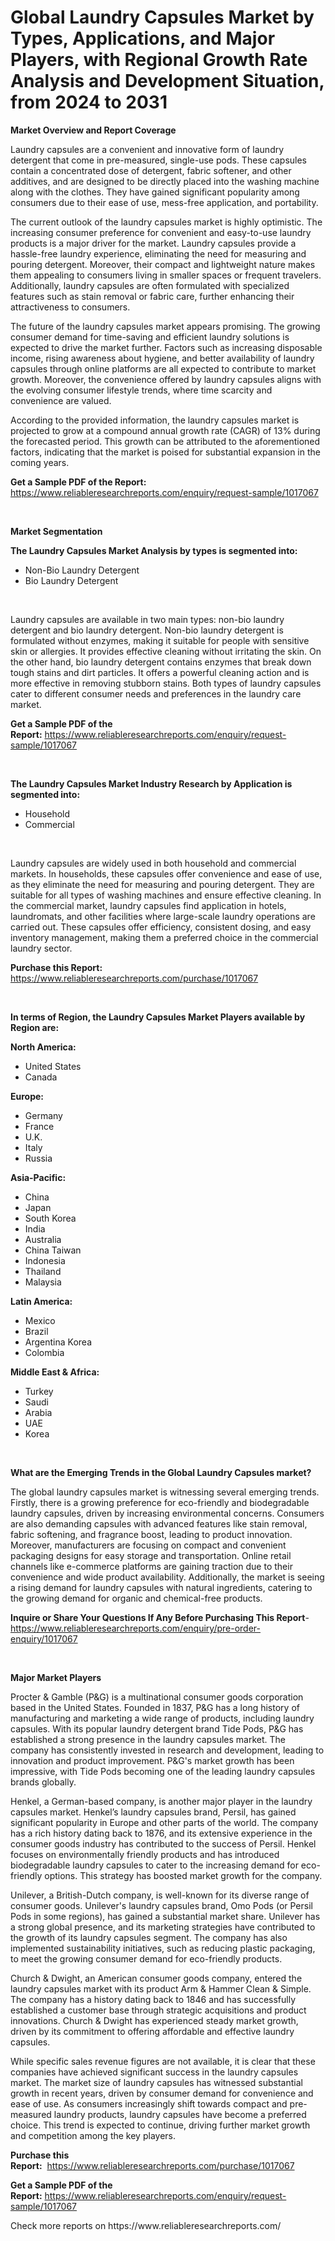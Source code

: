 <p><h1>Global Laundry Capsules Market by Types, Applications, and Major Players, with Regional Growth Rate Analysis and Development Situation, from 2024 to 2031</h1></p><p><strong>Market Overview and Report Coverage</strong></p>
<p><p>Laundry capsules are a convenient and innovative form of laundry detergent that come in pre-measured, single-use pods. These capsules contain a concentrated dose of detergent, fabric softener, and other additives, and are designed to be directly placed into the washing machine along with the clothes. They have gained significant popularity among consumers due to their ease of use, mess-free application, and portability.</p><p>The current outlook of the laundry capsules market is highly optimistic. The increasing consumer preference for convenient and easy-to-use laundry products is a major driver for the market. Laundry capsules provide a hassle-free laundry experience, eliminating the need for measuring and pouring detergent. Moreover, their compact and lightweight nature makes them appealing to consumers living in smaller spaces or frequent travelers. Additionally, laundry capsules are often formulated with specialized features such as stain removal or fabric care, further enhancing their attractiveness to consumers.</p><p>The future of the laundry capsules market appears promising. The growing consumer demand for time-saving and efficient laundry solutions is expected to drive the market further. Factors such as increasing disposable income, rising awareness about hygiene, and better availability of laundry capsules through online platforms are all expected to contribute to market growth. Moreover, the convenience offered by laundry capsules aligns with the evolving consumer lifestyle trends, where time scarcity and convenience are valued.</p><p>According to the provided information, the laundry capsules market is projected to grow at a compound annual growth rate (CAGR) of 13% during the forecasted period. This growth can be attributed to the aforementioned factors, indicating that the market is poised for substantial expansion in the coming years.</p></p>
<p><strong>Get a Sample PDF of the Report:</strong> <a href="https://www.reliableresearchreports.com/enquiry/request-sample/1017067">https://www.reliableresearchreports.com/enquiry/request-sample/1017067</a></p>
<p>&nbsp;</p>
<p><strong>Market Segmentation</strong></p>
<p><strong>The Laundry Capsules Market Analysis by types is segmented into:</strong></p>
<p><ul><li>Non-Bio Laundry Detergent</li><li>Bio Laundry Detergent</li></ul></p>
<p>&nbsp;</p>
<p><p>Laundry capsules are available in two main types: non-bio laundry detergent and bio laundry detergent. Non-bio laundry detergent is formulated without enzymes, making it suitable for people with sensitive skin or allergies. It provides effective cleaning without irritating the skin. On the other hand, bio laundry detergent contains enzymes that break down tough stains and dirt particles. It offers a powerful cleaning action and is more effective in removing stubborn stains. Both types of laundry capsules cater to different consumer needs and preferences in the laundry care market.</p></p>
<p><strong>Get a Sample PDF of the Report:</strong>&nbsp;<a href="https://www.reliableresearchreports.com/enquiry/request-sample/1017067">https://www.reliableresearchreports.com/enquiry/request-sample/1017067</a></p>
<p>&nbsp;</p>
<p><strong>The Laundry Capsules Market Industry Research by Application is segmented into:</strong></p>
<p><ul><li>Household</li><li>Commercial</li></ul></p>
<p>&nbsp;</p>
<p><p>Laundry capsules are widely used in both household and commercial markets. In households, these capsules offer convenience and ease of use, as they eliminate the need for measuring and pouring detergent. They are suitable for all types of washing machines and ensure effective cleaning. In the commercial market, laundry capsules find application in hotels, laundromats, and other facilities where large-scale laundry operations are carried out. These capsules offer efficiency, consistent dosing, and easy inventory management, making them a preferred choice in the commercial laundry sector.</p></p>
<p><strong>Purchase this Report:</strong>&nbsp; <a href="https://www.reliableresearchreports.com/purchase/1017067">https://www.reliableresearchreports.com/purchase/1017067</a></p>
<p>&nbsp;</p>
<p><strong>In terms of Region, the Laundry Capsules Market Players available by Region are:</strong></p>
<p>
    <p> <strong> North America: </strong>
        <ul>
            <li>United States</li>
            <li>Canada</li>
        </ul>
        </p> 
    <p> <strong> Europe: </strong>
        <ul>
            <li>Germany</li>
            <li>France</li>
            <li>U.K.</li>
            <li>Italy</li>
            <li>Russia</li>
        </ul>
        </p> 
    <p> <strong> Asia-Pacific: </strong>
        <ul>
            <li>China</li>
            <li>Japan</li>
            <li>South Korea</li>
            <li>India</li>
            <li>Australia</li>
            <li>China Taiwan</li>
            <li>Indonesia</li>
            <li>Thailand</li>
            <li>Malaysia</li>
        </ul>
        </p> 
    <p> <strong> Latin America: </strong>
        <ul>
            <li>Mexico</li>
            <li>Brazil</li>
            <li>Argentina Korea</li>
            <li>Colombia</li>
        </ul>
        </p> 
    <p> <strong> Middle East & Africa: </strong>
        <ul>
            <li>Turkey</li>
            <li>Saudi</li>
            <li>Arabia</li>
            <li>UAE</li>
            <li>Korea</li>
        </ul>
    </p>
    </p>
<p>&nbsp;</p>
<p><strong>What are the Emerging Trends in the Global Laundry Capsules market?</strong></p>
<p><p>The global laundry capsules market is witnessing several emerging trends. Firstly, there is a growing preference for eco-friendly and biodegradable laundry capsules, driven by increasing environmental concerns. Consumers are also demanding capsules with advanced features like stain removal, fabric softening, and fragrance boost, leading to product innovation. Moreover, manufacturers are focusing on compact and convenient packaging designs for easy storage and transportation. Online retail channels like e-commerce platforms are gaining traction due to their convenience and wide product availability. Additionally, the market is seeing a rising demand for laundry capsules with natural ingredients, catering to the growing demand for organic and chemical-free products.</p></p>
<p><strong>Inquire or Share Your Questions If Any Before Purchasing This Report</strong>- <a href="https://www.reliableresearchreports.com/enquiry/pre-order-enquiry/1017067">https://www.reliableresearchreports.com/enquiry/pre-order-enquiry/1017067</a></p>
<p>&nbsp;</p>
<p><strong>Major Market Players</strong></p>
<p><p>Procter & Gamble (P&G) is a multinational consumer goods corporation based in the United States. Founded in 1837, P&G has a long history of manufacturing and marketing a wide range of products, including laundry capsules. With its popular laundry detergent brand Tide Pods, P&G has established a strong presence in the laundry capsules market. The company has consistently invested in research and development, leading to innovation and product improvement. P&G's market growth has been impressive, with Tide Pods becoming one of the leading laundry capsules brands globally.</p><p>Henkel, a German-based company, is another major player in the laundry capsules market. Henkel’s laundry capsules brand, Persil, has gained significant popularity in Europe and other parts of the world. The company has a rich history dating back to 1876, and its extensive experience in the consumer goods industry has contributed to the success of Persil. Henkel focuses on environmentally friendly products and has introduced biodegradable laundry capsules to cater to the increasing demand for eco-friendly options. This strategy has boosted market growth for the company.</p><p>Unilever, a British-Dutch company, is well-known for its diverse range of consumer goods. Unilever's laundry capsules brand, Omo Pods (or Persil Pods in some regions), has gained a substantial market share. Unilever has a strong global presence, and its marketing strategies have contributed to the growth of its laundry capsules segment. The company has also implemented sustainability initiatives, such as reducing plastic packaging, to meet the growing consumer demand for eco-friendly products.</p><p>Church & Dwight, an American consumer goods company, entered the laundry capsules market with its product Arm & Hammer Clean & Simple. The company has a history dating back to 1846 and has successfully established a customer base through strategic acquisitions and product innovations. Church & Dwight has experienced steady market growth, driven by its commitment to offering affordable and effective laundry capsules.</p><p>While specific sales revenue figures are not available, it is clear that these companies have achieved significant success in the laundry capsules market. The market size of laundry capsules has witnessed substantial growth in recent years, driven by consumer demand for convenience and ease of use. As consumers increasingly shift towards compact and pre-measured laundry products, laundry capsules have become a preferred choice. This trend is expected to continue, driving further market growth and competition among the key players.</p></p>
<p><strong>Purchase this Report:</strong>&nbsp;&nbsp;<a href="https://www.reliableresearchreports.com/purchase/1017067">https://www.reliableresearchreports.com/purchase/1017067</a></p>
<p></p>
<p><strong>Get a Sample PDF of the Report:</strong>&nbsp;<a href="https://www.reliableresearchreports.com/enquiry/request-sample/1017067">https://www.reliableresearchreports.com/enquiry/request-sample/1017067</a></p>
<p>Check more reports on https://www.reliableresearchreports.com/</p>